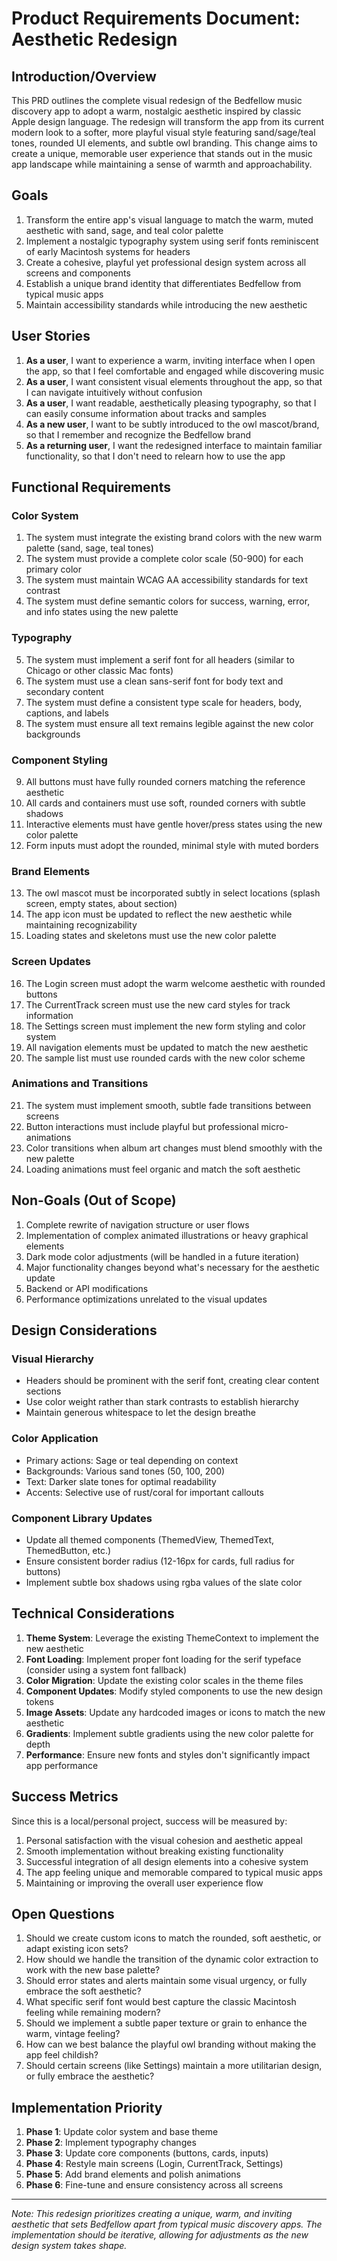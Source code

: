# Product Requirements Document: Aesthetic Redesign

## Introduction/Overview

This PRD outlines the complete visual redesign of the Bedfellow music discovery app to adopt a warm, nostalgic aesthetic inspired by classic Apple design language. The redesign will transform the app from its current modern look to a softer, more playful visual style featuring sand/sage/teal tones, rounded UI elements, and subtle owl branding. This change aims to create a unique, memorable user experience that stands out in the music app landscape while maintaining a sense of warmth and approachability.

## Goals

1. Transform the entire app's visual language to match the warm, muted aesthetic with sand, sage, and teal color palette
2. Implement a nostalgic typography system using serif fonts reminiscent of early Macintosh systems for headers
3. Create a cohesive, playful yet professional design system across all screens and components
4. Establish a unique brand identity that differentiates Bedfellow from typical music apps
5. Maintain accessibility standards while introducing the new aesthetic

## User Stories

1. **As a user**, I want to experience a warm, inviting interface when I open the app, so that I feel comfortable and engaged while discovering music
2. **As a user**, I want consistent visual elements throughout the app, so that I can navigate intuitively without confusion
3. **As a user**, I want readable, aesthetically pleasing typography, so that I can easily consume information about tracks and samples
4. **As a new user**, I want to be subtly introduced to the owl mascot/brand, so that I remember and recognize the Bedfellow brand
5. **As a returning user**, I want the redesigned interface to maintain familiar functionality, so that I don't need to relearn how to use the app

## Functional Requirements

### Color System

1. The system must integrate the existing brand colors with the new warm palette (sand, sage, teal tones)
2. The system must provide a complete color scale (50-900) for each primary color
3. The system must maintain WCAG AA accessibility standards for text contrast
4. The system must define semantic colors for success, warning, error, and info states using the new palette

### Typography

5. The system must implement a serif font for all headers (similar to Chicago or other classic Mac fonts)
6. The system must use a clean sans-serif font for body text and secondary content
7. The system must define a consistent type scale for headers, body, captions, and labels
8. The system must ensure all text remains legible against the new color backgrounds

### Component Styling

9. All buttons must have fully rounded corners matching the reference aesthetic
10. All cards and containers must use soft, rounded corners with subtle shadows
11. Interactive elements must have gentle hover/press states using the new color palette
12. Form inputs must adopt the rounded, minimal style with muted borders

### Brand Elements

13. The owl mascot must be incorporated subtly in select locations (splash screen, empty states, about section)
14. The app icon must be updated to reflect the new aesthetic while maintaining recognizability
15. Loading states and skeletons must use the new color palette

### Screen Updates

16. The Login screen must adopt the warm welcome aesthetic with rounded buttons
17. The CurrentTrack screen must use the new card styles for track information
18. The Settings screen must implement the new form styling and color system
19. All navigation elements must be updated to match the new aesthetic
20. The sample list must use rounded cards with the new color scheme

### Animations and Transitions

21. The system must implement smooth, subtle fade transitions between screens
22. Button interactions must include playful but professional micro-animations
23. Color transitions when album art changes must blend smoothly with the new palette
24. Loading animations must feel organic and match the soft aesthetic

## Non-Goals (Out of Scope)

1. Complete rewrite of navigation structure or user flows
2. Implementation of complex animated illustrations or heavy graphical elements
3. Dark mode color adjustments (will be handled in a future iteration)
4. Major functionality changes beyond what's necessary for the aesthetic update
5. Backend or API modifications
6. Performance optimizations unrelated to the visual updates

## Design Considerations

### Visual Hierarchy

- Headers should be prominent with the serif font, creating clear content sections
- Use color weight rather than stark contrasts to establish hierarchy
- Maintain generous whitespace to let the design breathe

### Color Application

- Primary actions: Sage or teal depending on context
- Backgrounds: Various sand tones (50, 100, 200)
- Text: Darker slate tones for optimal readability
- Accents: Selective use of rust/coral for important callouts

### Component Library Updates

- Update all themed components (ThemedView, ThemedText, ThemedButton, etc.)
- Ensure consistent border radius (12-16px for cards, full radius for buttons)
- Implement subtle box shadows using rgba values of the slate color

## Technical Considerations

1. **Theme System**: Leverage the existing ThemeContext to implement the new aesthetic
2. **Font Loading**: Implement proper font loading for the serif typeface (consider using a system font fallback)
3. **Color Migration**: Update the existing color scales in the theme files
4. **Component Updates**: Modify styled components to use the new design tokens
5. **Image Assets**: Update any hardcoded images or icons to match the new aesthetic
6. **Gradients**: Implement subtle gradients using the new color palette for depth
7. **Performance**: Ensure new fonts and styles don't significantly impact app performance

## Success Metrics

Since this is a local/personal project, success will be measured by:

1. Personal satisfaction with the visual cohesion and aesthetic appeal
2. Smooth implementation without breaking existing functionality
3. Successful integration of all design elements into a cohesive system
4. The app feeling unique and memorable compared to typical music apps
5. Maintaining or improving the overall user experience flow

## Open Questions

1. Should we create custom icons to match the rounded, soft aesthetic, or adapt existing icon sets?
2. How should we handle the transition of the dynamic color extraction to work with the new base palette?
3. Should error states and alerts maintain some visual urgency, or fully embrace the soft aesthetic?
4. What specific serif font would best capture the classic Macintosh feeling while remaining modern?
5. Should we implement a subtle paper texture or grain to enhance the warm, vintage feeling?
6. How can we best balance the playful owl branding without making the app feel childish?
7. Should certain screens (like Settings) maintain a more utilitarian design, or fully embrace the aesthetic?

## Implementation Priority

1. **Phase 1**: Update color system and base theme
2. **Phase 2**: Implement typography changes
3. **Phase 3**: Update core components (buttons, cards, inputs)
4. **Phase 4**: Restyle main screens (Login, CurrentTrack, Settings)
5. **Phase 5**: Add brand elements and polish animations
6. **Phase 6**: Fine-tune and ensure consistency across all screens

---

_Note: This redesign prioritizes creating a unique, warm, and inviting aesthetic that sets Bedfellow apart from typical music discovery apps. The implementation should be iterative, allowing for adjustments as the new design system takes shape._
